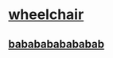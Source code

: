 # [wheelchair](https://github.com/undefined/zebra_seller/milestone/43)

## [bababababababab](https://github.com/undefined/zebra_seller/issues/32)

